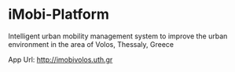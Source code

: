 # iMobi-Platform
Intelligent urban mobility management system to improve the urban environment in the area of Volos, Thessaly, Greece

App Url: http://imobivolos.uth.gr
